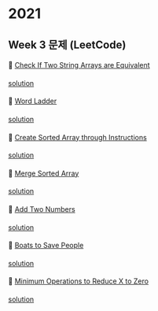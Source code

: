 # 2021
## Week 3 문제 (LeetCode)

####
👀 [Check If Two String Arrays are Equivalent](https://leetcode.com/explore/challenge/card/january-leetcoding-challenge-2021/580/week-2-january-8th-january-14th/3597/)
####
[solution]()
####
👀 [  Word Ladder](https://leetcode.com/explore/challenge/card/january-leetcoding-challenge-2021/580/week-2-january-8th-january-14th/3598/)
####
[solution]()
####
👀 [  Create Sorted Array through Instructions](https://leetcode.com/explore/challenge/card/january-leetcoding-challenge-2021/580/week-2-january-8th-january-14th/3599/)
####
[solution]()
####
👀 [  Merge Sorted Array](https://leetcode.com/explore/challenge/card/january-leetcoding-challenge-2021/580/week-2-january-8th-january-14th/3600/)
####
[solution]()
####
👀 [  Add Two Numbers](https://leetcode.com/explore/challenge/card/january-leetcoding-challenge-2021/580/week-2-january-8th-january-14th/3601/)
####
[solution]()
####
👀 [  Boats to Save People](https://leetcode.com/explore/challenge/card/january-leetcoding-challenge-2021/580/week-2-january-8th-january-14th/3602/)
####
[solution]()
####
👀 [  Minimum Operations to Reduce X to Zero](https://leetcode.com/explore/challenge/card/january-leetcoding-challenge-2021/580/week-2-january-8th-january-14th/3603/)
####
[solution]()
